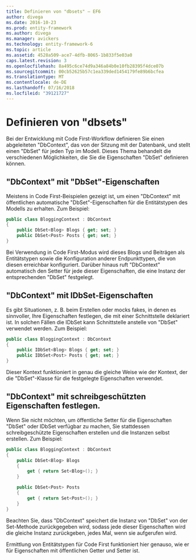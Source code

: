 ```yaml
---
title: Definieren von "dbsets" – EF6
author: divega
ms.date: 2016-10-23
ms.prod: entity-framework
ms.author: divega
ms.manager: avickers
ms.technology: entity-framework-6
ms.topic: article
ms.assetid: 4528a509-ace7-4dfb-8065-1b833f5e03a0
caps.latest.revision: 3
ms.openlocfilehash: 8a495c6ce74d9a346a84b0e10fb28395f4dce07b
ms.sourcegitcommit: 00cb52625b57c1ea339ded1454179fe89b6bcfea
ms.translationtype: MT
ms.contentlocale: de-DE
ms.lasthandoff: 07/16/2018
ms.locfileid: "39121727"
---
```

# <a name="defining-dbsets"></a>Definieren von "dbsets"
Bei der Entwicklung mit Code First-Workflow definieren Sie einen abgeleiteten "DbContext", das von der Sitzung mit der Datenbank, und stellt einen "DbSet" für jeden Typ im Modell. Dieses Thema behandelt die verschiedenen Möglichkeiten, die Sie die Eigenschaften "DbSet" definieren können.  

## <a name="dbcontext-with-dbset-properties"></a>"DbContext" mit "DbSet"-Eigenschaften  

Meistens in Code First-Beispielen gezeigt ist, um einen "DbContext" mit öffentlichen automatische "DbSet"-Eigenschaften für die Entitätstypen des Modells zu erhalten. Zum Beispiel:  

``` csharp
public class BloggingContext : DbContext
{
    public DbSet<Blog> Blogs { get; set; }
    public DbSet<Post> Posts { get; set; }
}
```  

Bei Verwendung in Code First-Modus wird dieses Blogs und Beiträgen als Entitätstypen sowie die Konfiguration anderer Endpunkttypen, die von diesen erreichbar konfiguriert. Darüber hinaus ruft "DbContext" automatisch den Setter für jede dieser Eigenschaften, die eine Instanz der entsprechenden "DbSet" festgelegt.  

## <a name="dbcontext-with-idbset-properties"></a>"DbContext" mit IDbSet-Eigenschaften  

Es gibt Situationen, z. B. beim Erstellen oder mocks fakes, in denen es sinnvoller, Ihre Eigenschaften festlegen, die mit einer Schnittstelle deklariert ist. In solchen Fällen die IDbSet kann Schnittstelle anstelle von "DbSet" verwendet werden. Zum Beispiel:  

``` csharp
public class BloggingContext : DbContext
{
    public IDbSet<Blog> Blogs { get; set; }
    public IDbSet<Post> Posts { get; set; }
}
```  

Dieser Kontext funktioniert in genau die gleiche Weise wie der Kontext, der die "DbSet"-Klasse für die festgelegte Eigenschaften verwendet.  

## <a name="dbcontext-with-read-only-set-properties"></a>"DbContext" mit schreibgeschützten Eigenschaften festlegen.  

Wenn Sie nicht möchten, um öffentliche Setter für die Eigenschaften "DbSet" oder IDbSet verfügbar zu machen, Sie stattdessen schreibgeschützte Eigenschaften erstellen und die Instanzen selbst erstellen. Zum Beispiel:  

``` csharp
public class BloggingContext : DbContext
{
    public DbSet<Blog> Blogs
    {
        get { return Set<Blog>(); }
    }

    public DbSet<Post> Posts
    {
        get { return Set<Post>(); }
    }
}
```  

Beachten Sie, dass "DbContext" speichert die Instanz von "DbSet" von der Set-Methode zurückgegeben wird, sodass jede dieser Eigenschaften wird die gleiche Instanz zurückgeben, jedes Mal, wenn sie aufgerufen wird.  

Ermittlung von Entitätstypen für Code First funktioniert hier genauso, wie er für Eigenschaften mit öffentlichen Getter und Setter ist.  
